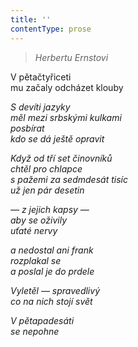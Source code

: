 ```yaml
---
title: ''
contentType: prose
---
```


<section>

> 

> _Herbertu Ernstovi_

V pětačtyřiceti  
mu začaly odcházet klouby

_S devíti jazyky  
měl mezi srbskými kulkami  
posbírat  
kdo se dá ještě opravit_

</section>

<section>

_Když od tří set činovníků  
chtěl pro chlapce  
s pažemi za sedmdesát tisíc  
už jen pár desetin_

</section>

<section>

_— z jejich kapsy —  
aby se oživily  
uťaté nervy_

</section>

<section>

_a nedostal ani frank  
rozplakal se  
a poslal je do prdele_

</section>

<section>

_Vyletěl — spravedlivý  
co na nich stojí svět_

</section>

<section>

_V pětapadesáti  
se nepohne_

</section>
